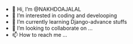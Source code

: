 - 👋 Hi, I’m @NAKHDOAJALAL
- 👀 I’m interested in coding and develooping
- 🌱 I’m currently learning Django-advance stuffs
- 💞️ I’m looking to collaborate on ...
- 📫 How to reach me ...

<!---
NAKHDOAJALAL/NAKHDOAJALAL is a ✨ special ✨ repository because its `README.md` (this file) appears on your GitHub profile.
You can click the Preview link to take a look at your changes.
--->
